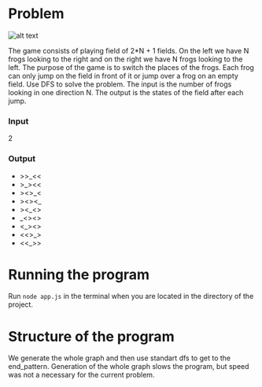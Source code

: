 # Problem

![alt text](http://smart-kit.com/wp-content/uploads/2011/01/frog-jumping-puzzle.jpg "Problem description")

The game consists of playing field of 2*N + 1 fields. On the left we have N frogs looking to the right and on the right we have N frogs looking to the left. The purpose of the game is to switch the places of the frogs. Each frog can only jump on the field in front of it or jump over a frog on an empty field. Use DFS to solve the problem. The input is the number of frogs looking in one direction N. The output is the states of the field after each jump.

### Input
2
### Output
* \>\>_<<
* \>_><<
* \><>_<
* \><><_
* \><_<>
* _<><>
* <_><>
* <<>_>
* <<_>>

# Running the program
Run `node app.js` in the terminal when you are located in the directory of the project.


# Structure of the program
We generate the whole graph and then use standart dfs to get to the end_pattern. Generation of the whole graph slows the program, but speed was not a necessary for the current problem.